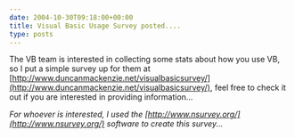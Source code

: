 ```yaml
---
date: 2004-10-30T09:18:00+00:00
title: Visual Basic Usage Survey posted....
type: posts
---
```

The VB team is interested in collecting some stats about how you use VB, so I put a simple survey up for them at [http://www.duncanmackenzie.net/visualbasicsurvey/](http://www.duncanmackenzie.net/visualbasicsurvey/), feel free to check it out if you are interested in providing information...

_For whoever is interested, I used the [http://www.nsurvey.org/](http://www.nsurvey.org/) software to create this survey..._
